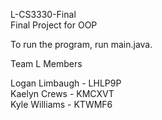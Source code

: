 L-CS3330-Final  
Final Project for OOP  
  
To run the program, run main.java.  

Team L Members  

Logan Limbaugh - LHLP9P  
Kaelyn Crews - KMCXVT  
Kyle Williams - KTWMF6  

